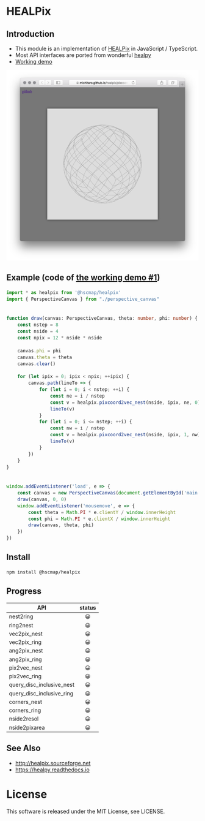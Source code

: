 # HEALPix

## Introduction
* This module is an implementation of [HEALPix](http://healpix.sourceforge.net) in JavaScript / TypeScript.
* Most API interfaces are ported from wonderful [healpy](https://healpy.readthedocs.io/en/latest/)
* [Working demo](http://michitaro.github.io/healpix/)

![Screenshot](./docs/images/pixcoord2vec.png)

## Example (code of [the working demo #1](http://michitaro.github.io/healpix/pixcoord2vec))
```typescript
import * as healpix from '@hscmap/healpix'
import { PerspectiveCanvas } from "./perspective_canvas"


function draw(canvas: PerspectiveCanvas, theta: number, phi: number) {
    const nstep = 8
    const nside = 4
    const npix = 12 * nside * nside

    canvas.phi = phi
    canvas.theta = theta
    canvas.clear()

    for (let ipix = 0; ipix < npix; ++ipix) {
        canvas.path(lineTo => {
            for (let i = 0; i < nstep; ++i) {
                const ne = i / nstep
                const v = healpix.pixcoord2vec_nest(nside, ipix, ne, 0)
                lineTo(v)
            }
            for (let i = 0; i <= nstep; ++i) {
                const nw = i / nstep
                const v = healpix.pixcoord2vec_nest(nside, ipix, 1, nw)
                lineTo(v)
            }
        })
    }
}


window.addEventListener('load', e => {
    const canvas = new PerspectiveCanvas(document.getElementById('main') as HTMLCanvasElement)
    draw(canvas, 0, 0)
    window.addEventListener('mousemove', e => {
        const theta = Math.PI * e.clientY / window.innerHeight
        const phi = Math.PI * e.clientX / window.innerHeight
        draw(canvas, theta, phi)
    })
})
```

## Install
```sh
npm install @hscmap/healpix
```

## Progress
|API                          |status|
|-----------------------------|:----:|
|nest2ring                    |😀|
|ring2nest                    |😀|
|vec2pix_nest                 |😀|
|vec2pix_ring                 |😀|
|ang2pix_nest                 |😀|
|ang2pix_ring                 |😀|
|pix2vec_nest                 |😀|
|pix2vec_ring                 |😀|
|query_disc_inclusive_nest    |😀|
|query_disc_inclusive_ring    |😀|
|corners_nest                 |😀|
|corners_ring                 |😀|
|nside2resol                  |😀|
|nside2pixarea                |😀|

## See Also
* http://healpix.sourceforge.net
* https://healpy.readthedocs.io

# License
This software is released under the MIT License, see LICENSE.
